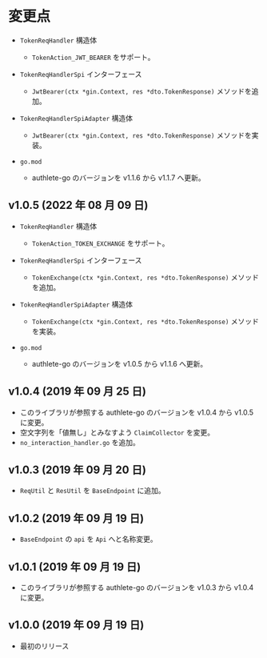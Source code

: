変更点
======

- `TokenReqHandler` 構造体
    * `TokenAction_JWT_BEARER` をサポート。

- `TokenReqHandlerSpi` インターフェース
    * `JwtBearer(ctx *gin.Context, res *dto.TokenResponse)` メソッドを追加。

- `TokenReqHandlerSpiAdapter` 構造体
    * `JwtBearer(ctx *gin.Context, res *dto.TokenResponse)` メソッドを実装。

- `go.mod`
    * authlete-go のバージョンを v1.1.6 から v1.1.7 へ更新。

v1.0.5 (2022 年 08 月 09 日)
----------------------------

- `TokenReqHandler` 構造体
    * `TokenAction_TOKEN_EXCHANGE` をサポート。

- `TokenReqHandlerSpi` インターフェース
    * `TokenExchange(ctx *gin.Context, res *dto.TokenResponse)` メソッドを追加。

- `TokenReqHandlerSpiAdapter` 構造体
    * `TokenExchange(ctx *gin.Context, res *dto.TokenResponse)` メソッドを実装。

- `go.mod`
    * authlete-go のバージョンを v1.0.5 から v1.1.6 へ更新。

v1.0.4 (2019 年 09 月 25 日)
----------------------------

- このライブラリが参照する authlete-go のバージョンを v1.0.4 から v1.0.5 に変更。
- 空文字列を「値無し」とみなすよう `ClaimCollector` を変更。
- `no_interaction_handler.go` を追加。

v1.0.3 (2019 年 09 月 20 日)
----------------------------

- `ReqUtil` と `ResUtil` を `BaseEndpoint` に追加。

v1.0.2 (2019 年 09 月 19 日)
----------------------------

- `BaseEndpoint` の `api` を `Api` へと名称変更。

v1.0.1 (2019 年 09 月 19 日)
----------------------------

- このライブラリが参照する authlete-go のバージョンを v1.0.3 から v1.0.4 に変更。

v1.0.0 (2019 年 09 月 19 日)
----------------------------

- 最初のリリース
